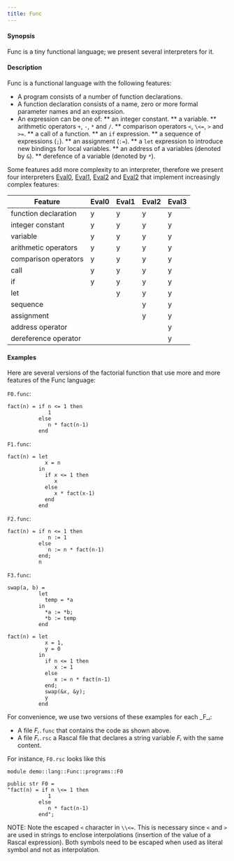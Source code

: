 ```yaml
---
title: Func
---
```


#### Synopsis

Func is a tiny functional language; we present several interpreters for it.

#### Description

Func is a functional language with the following features:

* A program consists of a number of function declarations.
* A function declaration consists of a name, zero or more formal parameter names and an expression.
* An expression can be one of:
  **  an integer constant.
  **  a variable.
  **  arithmetic operators `+`, `-`, `*` and `/`.
  **  comparison operators `<`, `\<=`, `>` and `>=`.
  **  a call of a function.
  **  an `if` expression.
  **  a sequence of expressions (`;`).
  **  an assignment (`:=`).
  **  a `let` expression to introduce new bindings for local variables.
  **  an address of a variables (denoted by `&`).
  **  derefence of a variable (denoted by `*`).


Some features add more complexity to an interpreter, therefore
we present four interpreters [Eval0](../../../Recipes/Languages/Func/Eval0/index.md), [Eval1](../../../Recipes/Languages/Func/Eval1/index.md), [Eval2](../../../Recipes/Languages/Func/Eval2/index.md) and [Eval2](../../../Recipes/Languages/Func/Eval2/index.md)
that implement increasingly complex features:


| Feature              | Eval0 | Eval1 | Eval2 | Eval3 |
| --- | --- | --- | --- | --- |
| function declaration | y     | y     | y     | y |
| integer constant     | y     | y     | y     | y |
| variable             | y     | y     | y     | y |
| arithmetic operators | y     | y     | y     | y |
| comparison operators | y     | y     | y     | y |
| call                 | y     | y     | y     | y |
| if                   | y     | y     | y     | y |
| let                  |       | y     | y     | y |
| sequence             |       |       | y     | y |
| assignment           |       |       | y     | y |
| address operator     |       |       |       | y |
| dereference operator |       |       |       | y |


#### Examples

Here are several versions of the factorial function
that use more and more features of the Func language:

`F0.func`:
```rascal
fact(n) = if n <= 1 then
             1 
          else 
             n * fact(n-1)
          end
```

`F1.func`:
```rascal
fact(n) = let
	        x = n
          in
	        if x <= 1 then 
	           x 
	        else 
		       x * fact(x-1)
	        end
	      end
```

`F2.func`:
```rascal
fact(n) = if n <= 1 then 
             n := 1
	      else 
	         n := n * fact(n-1)
	      end;
	      n
```

`F3.func`:
```rascal
swap(a, b) =
          let 
	        temp = *a
	      in
            *a := *b;
	        *b := temp
	      end

fact(n) = let
	        x = 1,
	        y = 0
	      in
	        if n <= 1 then 
	           x := 1
	        else 
	           x := n * fact(n-1)
	        end;
	        swap(&x, &y);
	        y
	      end
```

                
For convenience, we use two versions of these examples for each _F_ᵢ:

*  A file _Fᵢ_`.func` that contains the code as shown above.
*  A file _Fᵢ_`.rsc` a Rascal file that declares a string variable _Fᵢ_ with the same content.


For instance, `F0.rsc` looks like this 
```rascal
module demo::lang::Func::programs::F0

public str F0 =
"fact(n) = if n \<= 1 then
             1 
          else 
             n * fact(n-1)
          end";
```

NOTE: Note the escaped `<` character in `\\<=`. This is necessary since `<` and `>` are used
in strings to enclose interpolations (insertion of the value of a Rascal expression).
Both symbols need to be escaped when used as literal symbol and not as interpolation.
                

